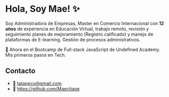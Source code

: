 # Hola, Soy Mae! ✨

Soy Administradora de Empresas, Master en Comercio Internacional con **12 años** de experiencia en Educación Virtual, trabajo remoto, revisión y seguimiento planes de mejoramiento (Registro calificado) y manejo de plataformas de E-learning. Gestión de procesos administrativos.

:calendar: Ahora en el Bootcamp de Full-stack JavaScript de Undefined Academy. Mis primeros pasos en Tech.

## Contacto

- :e-mail: tatapeco@gmail.com
- :telescope: https://github.com/Maecitape

